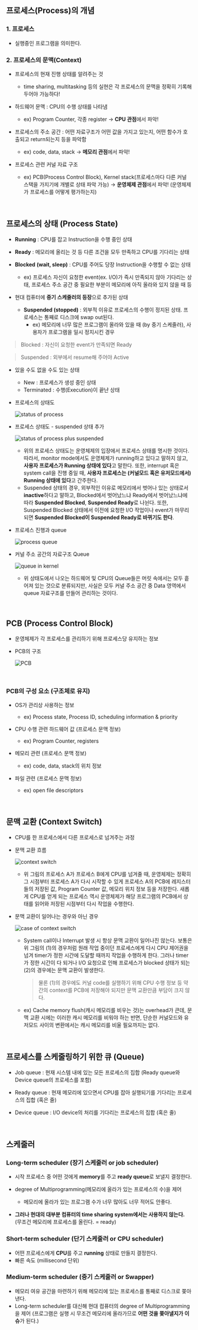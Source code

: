 ## 프로세스(Process)의 개념

### 1. 프로세스

* 실행중인 프로그램을 의미한다.

###  2. 프로세스의 문맥(Context)

* 프로세스의 현재 진행 상태를 알려주는 것
  * time sharing, multitasking 등의 실현은 각 프로세스의 문맥을 정확히 기록해두어야 가능하다!

* 하드웨어 문맥 : CPU의 수행 상태를 나타냄
  * ex) Program Counter, 각종 register → **CPU 관점**에서 파악!

* 프로세스의 주소 공간 : 어떤 자료구조가 어떤 값을 가지고 있는지, 어떤 함수가 호출되고 return되는지 등을 파악함
  * ex) code, data, stack → **메모리 관점**에서 파악!

* 프로세스 관련 커널 자료 구조
  * ex) PCB(Process Control Block), Kernel stack(프로세스마다 다른 커널 스택을 가지기에 개별로 상태 파악 가능) → **운영체제 관점**에서 파악! (운영체제가 프로세스를 어떻게 평가하는지)

​     

## 프로세스의 상태 (Process State)

* **Running** : CPU를 잡고 Instruction을 수행 중인 상태

* **Ready** : 메모리에 올리는 것 등 다른 조건을 모두 만족하고 CPU를 기다리는 상태

* **Blocked** **(wait, sleep)** : CPU를 주어도 당장 Instruction을 수행할 수 없는 상태
  * ex) 프로세스 자신이 요청한 event(ex. I/O)가 즉시 만족되지 않아 기다리는 상태, 프로세스 주소 공간 중 필요한 부분이 메모리에 아직 올라와 있지 않을 때 등

* 현대 컴퓨터에 **중기 스케줄러의 등장**으로 추가된 상태
  * **Suspended (stopped)** : 외부적 이유로 프로세스의 수행이 정지된 상태. 프로세스는 통째로 디스크에 swap out된다. 
    * ex) 메모리에 너무 많은 프로그램이 올라와 있을 때 (by 중기 스케줄러), 사용자가 프로그램을 일시 정지시킨 경우 

> Blocked : 자신이 요청한 event가 만족되면 Ready

> Suspended : 외부에서 resume해 주어야 Active

* 있을 수도 없을 수도 있는 상태
  * New : 프로세스가 생성 중인 상태
  * Terminated : 수행(Execution)이 끝난 상태

* 프로세스의 상태도

  ![status of process](../images/os_img/status_of_process.png)

* 프로세스 상태도 - suspended 상태 추가

  ![status of process plus suspended](../images/os_img/state_of_process_susp.png)
  * 위의 프로세스 상태도는 운영체제의 입장에서 프로세스 상태를 명시한 것이다. 따라서, monitor mode에서도 운영체제가 running하고 있다고 말하지 않고, **사용자 프로세스가 Running 상태에 있다**고 말한다. 또한, interrupt 혹은 system call을 진행 중일 때, **사용자 프로세스는 (커널모드 혹은 유저모드에서) Running 상태에 있다**고 간주한다.
  * Suspended 상태의 경우, 외부적인 이유로 메모리에서 벗어나 있는 상태로서 **inactive**하다고 말하고, Blocked에서 벗어났느냐 Ready에서 벗어났느냐에 따라 **Suspended Blocked**, **Suspended Ready**로 나뉜다. 또한, Suspended Blocked 상태에서 이전에 요청한 I/O 작업이나 event가 마무리되면 **Suspended Blocked이 Suspended Ready로 바뀌기도 한다**.

* 프로세스 진행과 queue

  ![process queue](../images/os_img/process_queue.png)

* 커널 주소 공간의 자료구조 Queue

  ![queue in kernel](../images/os_img/kernel_queue.png)
  * 위 상태도에서 나오는 하드웨어 및 CPU의 Queue들은 머릿 속에서는 모두 흩어져 있는 것으로 분류되지만, 사실은 모두 커널 주소 공간 중 Data 영역에서 queue 자료구조를 만들어 관리하는 것이다.

​    

## PCB (Process Control Block)

* 운영체제가 각 프로세스를 관리하기 위해 프로세스당 유지하는 정보

* PCB의 구조

  ![PCB](../images/os_img/PCB.png)

​    

### PCB의 구성 요소 (구조체로 유지)

* OS가 관리상 사용하는 정보
  * ex) Process state, Process ID, scheduling information & priority

* CPU 수행 관련 하드웨어 값 (프로세스 문맥 정보)
  * ex) Program Counter, registers

* 메모리 관련 (프로세스 문맥 정보)
  * ex) code, data, stack의 위치 정보

* 파일 관련 (프로세스 문맥 정보)
  * ex) open file descriptors

​    

## 문맥 교환 (Context Switch)

* CPU를 한 프로세스에서 다른 프로세스로 넘겨주는 과정

* 문맥 교환 흐름

  ![context switch](../images/os_img/context_switch.png)
  * 위 그림의 프로세스 A가 프로세스 B에게 CPU를 넘겨줄 때, 운영체제는 정확히 그 시점부터 프로세스 A가 다시 시작할 수 있게 프로세스 A의 PCB에 레지스터들의 저장된 값, Program Counter 값, 메모리 위치 정보 등을 저장한다. 새롭게 CPU를 얻게 되는 프로세스 역시 운영체제가 해당 프로그램의 PCB에서 상태를 읽어와 저장된 시점부터 다시 작업을 수행한다.

* 문맥 교환이 일어나는 경우와 아닌 경우

  ![case of context switch](../images/os_img/case_of_context_switch.png)
  * System call이나 Interrupt 발생 시 항상 문맥 교환이 일어나진 않는다. 보통은 위 그림의 (1)의 경우처럼 원래 작업 중이던 프로세스에게 다시 CPU 제어권을 넘겨 timer가 정한 시간에 도달할 때까지 작업을 수행하게 한다. 그러나 timer가 정한 시간이 다 되거나 I/O 요청으로 인해 프로세스가 blocked 상태가 되는 (2)의 경우에는 문맥 교환이 발생한다.

    > 물론 (1)의 경우에도 커널 code를 실행하기 위해 CPU 수행 정보 등 약간의 context를 PCB에 저장해야 되지만 문맥 교환만큼 부담이 크지 않다.

  * ex) Cache memory flush(캐시 메모리를 비우는 것)는 overhead가 큰데, 문맥 교환 시에는 이러한 캐시 메모리를 비워야 하는 반면, 단순한 커널모드와 유저모드 사이의 변환에서는 캐시 메모리를 비울 필요까지는 없다.

​    

## 프로세스를 스케줄링하기 위한 큐 (Queue)

* Job queue : 현재 시스템 내에 있는 모든 프로세스의 집합 (Ready queue와 Device queue의 프로세스를 포함)

* Ready queue : 현재 메모리에 있으면서 CPU를 잡아 실행되기를 기다리는 프로세스의 집합 (혹은 줄)

* Device queue : I/O device의 처리를 기다리는 프로세스의 집합 (혹은 줄)

​    

## 스케줄러

### Long-term scheduler (장기 스케줄러 or job scheduler)

* 시작 프로세스 중 어떤 것에게 **memory**를 주고 **ready queue**로 보낼지 결정한다.

* degree of Multiprogramming(메모리에 올라가 있는 프로세스의 수)을 제어
  * 메모리에 올라가 있는 프로그램 수가 너무 많아도 너무 적어도 안좋다.

* **그러나 현대의 대부분 컴퓨터의 time sharing system에서는 사용하지 않는다.** (무조건 메모리에 프로세스를 올린다. = ready)

### Short-term scheduler (단기 스케줄러 or CPU scheduler)

* 어떤 프로세스에게 **CPU**를 주고 **running** 상태로 만들지 결정한다. 
* 빠른 속도 (millisecond 단위)

### Medium-term scheduler (중기 스케줄러 or Swapper)

* 메모리 여유 공간을 마련하기 위해 메모리에 있는 프로세스를 통째로 디스크로 쫒아낸다.
* Long-term scheduler를 대신해 현대 컴퓨터의 degree of Multiprogramming을 제어 (프로그램은 실행 시 무조건 메모리에 올라가므로 **어떤 것을 쫒아낼지가 이슈**가 된다.)

